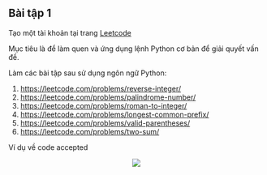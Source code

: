 ## Bài tập 1

Tạo một tài khoản tại trang <a href = "https://leetcode.com/"> Leetcode </a>

Mục tiêu là để làm quen và ứng dụng lệnh Python cơ bản để giải quyết vấn đề.

Làm các bài tập sau sử dụng ngôn ngữ Python:

1. https://leetcode.com/problems/reverse-integer/
2. https://leetcode.com/problems/palindrome-number/
3. https://leetcode.com/problems/roman-to-integer/
4. https://leetcode.com/problems/longest-common-prefix/
5. https://leetcode.com/problems/valid-parentheses/
6. https://leetcode.com/problems/two-sum/

Ví dụ về code accepted

<p align = "center"> <img src = "https://github.com/hieptran1812/AI-for-ITPTIT/blob/master/Ti%E1%BB%81n%20x%E1%BB%AD%20l%C3%BD%20d%E1%BB%AF%20li%E1%BB%87u/images/leetcode.PNG"></p>
